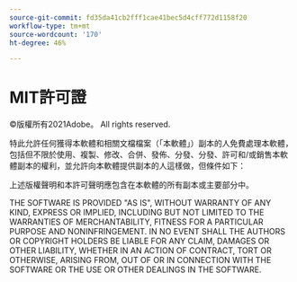 ```yaml
---
source-git-commit: fd35da41cb2fff1cae41bec5d4cff772d1158f20
workflow-type: tm+mt
source-wordcount: '170'
ht-degree: 46%

---
```

# MIT許可證

©版權所有2021Adobe。 All rights reserved.

特此允許任何獲得本軟體和相關文檔檔案（「本軟體」）副本的人免費處理本軟體，包括但不限於使用、複製、修改、合併、發佈、分發、分發、許可和/或銷售本軟體副本的權利，並允許向本軟體提供副本的人這樣做，但條件如下：

上述版權聲明和本許可聲明應包含在本軟體的所有副本或主要部分中。

THE SOFTWARE IS PROVIDED &quot;AS IS&quot;, WITHOUT WARRANTY OF ANY KIND,
EXPRESS OR IMPLIED, INCLUDING BUT NOT LIMITED TO THE WARRANTIES OF
MERCHANTABILITY, FITNESS FOR A PARTICULAR PURPOSE AND
NONINFRINGEMENT. IN NO EVENT SHALL THE AUTHORS OR COPYRIGHT HOLDERS BE
LIABLE FOR ANY CLAIM, DAMAGES OR OTHER LIABILITY, WHETHER IN AN ACTION
OF CONTRACT, TORT OR OTHERWISE, ARISING FROM, OUT OF OR IN CONNECTION
WITH THE SOFTWARE OR THE USE OR OTHER DEALINGS IN THE SOFTWARE.
